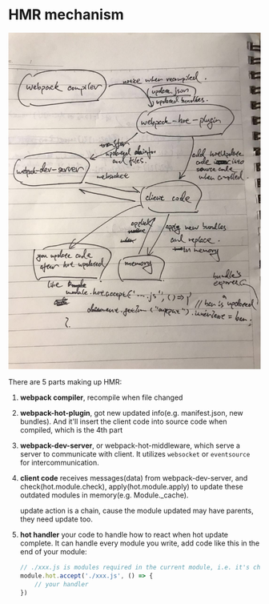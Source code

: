 # HMR mechanism

![img](./img/component.jpg)

There are 5 parts making up HMR:

1. **webpack compiler**, recompile when file changed
2. **webpack-hot-plugin**, got new updated info(e.g. manifest.json, new bundles). And it'll insert the client code into source code when compiled, which is the 4th part 
3. **webpack-dev-server**, or webpack-hot-middleware, which serve a server to communicate with client. It utilizes `websocket` or `eventsource` for intercommunication.
4. **client code** receives messages(data) from webpack-dev-server, and check(hot.module.check), apply(hot.module.apply) to update these outdated modules in memory(e.g. Module._cache).

    update action is a chain, cause the module updated may have parents, they need update too.
5. **hot handler** your code to handle how to react when hot update complete. It can handle every module you write, add code like this in the end of your module:

    ```js
    // ./xxx.js is modules required in the current module, i.e. it's children
    module.hot.accept('./xxx.js', () => {
        // your handler
    })
    ```
